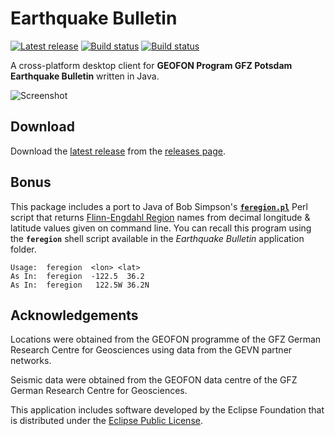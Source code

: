Earthquake Bulletin
===================

[![Latest release](https://img.shields.io/github/release/Albertus82/EarthquakeBulletin.svg)](https://github.com/Albertus82/EarthquakeBulletin/releases/latest)
[![Build status](https://travis-ci.org/Albertus82/EarthquakeBulletin.svg?branch=master)](https://travis-ci.org/Albertus82/EarthquakeBulletin)
[![Build status](https://ci.appveyor.com/api/projects/status/github/Albertus82/EarthquakeBulletin?branch=master&svg=true)](https://ci.appveyor.com/project/Albertus82/EarthquakeBulletin)

A cross-platform desktop client for **GEOFON Program GFZ Potsdam Earthquake Bulletin** written in Java.

![Screenshot](https://user-images.githubusercontent.com/8672431/28755268-208fa9be-7557-11e7-9f69-ef70c9f38027.png)

## Download

Download the [latest release](https://github.com/Albertus82/EarthquakeBulletin/releases/latest) from the [releases page](https://github.com/Albertus82/EarthquakeBulletin/releases).

## Bonus

This package includes a port to Java of Bob Simpson's [**`feregion.pl`**](ftp://hazards.cr.usgs.gov/feregion/fe_1995/feregion.pl) Perl script that returns [Flinn-Engdahl Region](https://earthquake.usgs.gov/learn/topics/flinn_engdahl.php) names from decimal longitude & latitude values given on command line. You can recall this program using the **`feregion`** shell script available in the *Earthquake Bulletin* application folder.
```
Usage:  feregion  <lon> <lat>
As In:  feregion  -122.5  36.2
As In:  feregion   122.5W 36.2N
```

## Acknowledgements

Locations were obtained from the GEOFON programme of the GFZ German Research Centre for Geosciences using data from the GEVN partner networks.

Seismic data were obtained from the GEOFON data centre of the GFZ German Research Centre for Geosciences.

This application includes software developed by the Eclipse Foundation that is distributed under the [Eclipse Public License](https://eclipse.org/org/documents/epl-v10.php).
